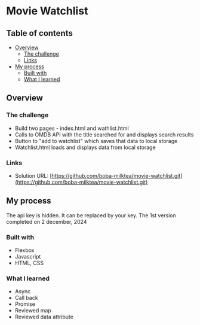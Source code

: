 # Movie Watchlist

## Table of contents

- [Overview](#overview)
  - [The challenge](#the-challenge)
  - [Links](#links)
- [My process](#my-process)
  - [Built with](#built-with)
  - [What I learned](#what-i-learned)


## Overview

### The challenge

- Build two pages - index.html and wathlist.html
- Calls to OMDB API with the title searched for and displays search results
- Button to "add to watchlist" which saves that data to local storage
- Watchlist.html loads and displays data from local storage
 

### Links

- Solution URL: [https://github.com/boba-milktea/movie-watchlist.git](https://github.com/boba-milktea/movie-watchlist.git)

## My process

The api key is hidden. It can be replaced by your key. 
The 1st version completed on 2 december, 2024


### Built with

- Flexbox
- Javascript
- HTML, CSS


### What I learned

- Async 
- Call back 
- Promise
- Reviewed map 
- Reviewed data attribute
 
 
